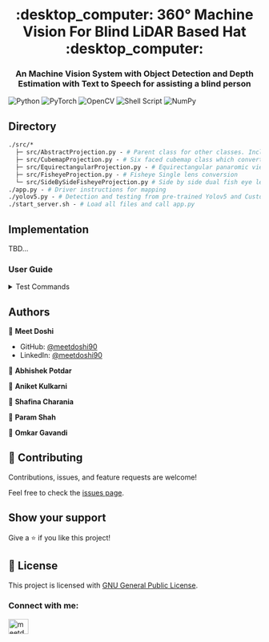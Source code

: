 
<h1 align="center">:desktop_computer: 360° Machine Vision For Blind LiDAR Based Hat :desktop_computer:</h1>
<h3 align="center">An Machine Vision System with Object Detection and Depth Estimation with Text to Speech for assisting a blind person</h3>


![Python](https://img.shields.io/badge/python-v3.7-blue)
![PyTorch](https://img.shields.io/badge/PyTorch-%23EE4C2C.svg?style=for-the-badge&logo=PyTorch&logoColor=white)
![OpenCV](https://img.shields.io/badge/opencv-%23white.svg?style=for-the-badge&logo=opencv&logoColor=white)
![Shell Script](https://img.shields.io/badge/shell_script-%23121011.svg?style=for-the-badge&logo=gnu-bash&logoColor=white)
![NumPy](https://img.shields.io/badge/Numpy-777BB4?style=for-the-badge&logo=numpy&logoColor=white)


## Directory
```graphql
./src/* 
  ├─ src/AbstractProjection.py - # Parent class for other classes. Includes common functionality and conversion to 3D vectors of images.
  ├─ src/CubemapProjection.py - # Six faced cubemap class which converts 3D vectors to Cubemap projection
  ├─ src/EquirectangularProjection.py - # Equirectangular panaromic view converter
  ├─ src/FisheyeProjection.py - # Fisheye Single lens conversion
  └─ src/SideBySideFisheyeProjection.py # Side by side dual fish eye lens converter
./app.py - # Driver instructions for mapping
./yolov5.py - # Detection and testing from pre-trained Yolov5 and Custom trained Yolov5
./start_server.sh - # Load all files and call app.py
```

## Implementation

TBD...


### User Guide

<details>
<summary>Test Commands</summary>

Currently commands are set to Image show. 


Can be modified to Image save.


Example command for Fisheye to Cubemap: 

`python app.py --approach Cubemap --input Image --image_path  test.png --output_path "front.png right.png back.png left.png top.png bottom.png" --output_width 512 --output_height 512`

Example command for Fisheye to Equi:

`python app.py --approach Equirectangular --input Image --image_path  test.png --output_path "equi.png" --output_width 512 --output_height 512`
 
</details>

## Authors

👤 **Meet Doshi**

- GitHub: [@meetdoshi90](https://github.com/meetdoshi90)
- LinkedIn: [@meetdoshi90](https://linkedin.com/in/meetdoshi90)

👤 **Abhishek Potdar**


👤 **Aniket Kulkarni**


👤 **Shafina Charania**


👤 **Param Shah**


👤 **Omkar Gavandi**




## 🤝 Contributing

Contributions, issues, and feature requests are welcome!

Feel free to check the [issues page](../../issues/).

## Show your support

Give a ⭐️ if you like this project!

## 📝 License

This project is licensed with [GNU General Public License](./LICENSE).


<h3 align="left">Connect with me:</h3>
<p align="left">
<a href="https://linkedin.com/in/meetdoshi90" target="blank"><img align="center" src="https://cdn.worldvectorlogo.com/logos/linkedin-icon-2.svg" alt="meetdoshi90" height="30" width="40" /></a>
</p>
